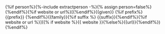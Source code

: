 {%if person%}{%-include extractperson -%}{% assign person=false%}{%endif%}{%if website or url%}[{%endif%}{{given}} {%if prefix%}{{prefix}} {%endif%}{{family}}{%if suffix %} {{suffix}}{%endif%}{%if website or url %}]({% if website %}{{ website }}{%else%}{{url}}{%endif%}){%endif%}
